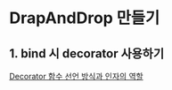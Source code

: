 # DrapAndDrop 만들기

## 1. bind 시 decorator 사용하기
[Decorator 함수 선언 방식과 인자의 역할](https://github.com/yoonc01/DragAndDrop/pull/1)
